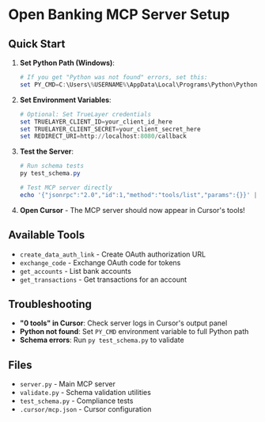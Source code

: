 # Open Banking MCP Server Setup

## Quick Start

1. **Set Python Path (Windows)**:
   ```powershell
   # If you get "Python was not found" errors, set this:
   set PY_CMD=C:\Users\%USERNAME%\AppData\Local\Programs\Python\Python313\python.exe
   ```

2. **Set Environment Variables**:
   ```powershell
   # Optional: Set TrueLayer credentials
   set TRUELAYER_CLIENT_ID=your_client_id_here
   set TRUELAYER_CLIENT_SECRET=your_client_secret_here
   set REDIRECT_URI=http://localhost:8080/callback
   ```

3. **Test the Server**:
   ```powershell
   # Run schema tests
   py test_schema.py

   # Test MCP server directly
   echo '{"jsonrpc":"2.0","id":1,"method":"tools/list","params":{}}' | py server.py
   ```

4. **Open Cursor** - The MCP server should now appear in Cursor's tools!

## Available Tools

- `create_data_auth_link` - Create OAuth authorization URL
- `exchange_code` - Exchange OAuth code for tokens
- `get_accounts` - List bank accounts
- `get_transactions` - Get transactions for an account

## Troubleshooting

- **"0 tools" in Cursor**: Check server logs in Cursor's output panel
- **Python not found**: Set `PY_CMD` environment variable to full Python path
- **Schema errors**: Run `py test_schema.py` to validate

## Files

- `server.py` - Main MCP server
- `validate.py` - Schema validation utilities
- `test_schema.py` - Compliance tests
- `.cursor/mcp.json` - Cursor configuration
